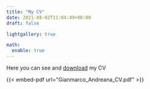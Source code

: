 ```yaml
---
title: "My CV"
date: 2021-08-02T11:04:49+08:00
draft: false

lightgallery: true

math:
  enable: true
---
```


Here you can see and [download](./Gianmarco_Andreana_CV.pdf) my CV

{{< embed-pdf url="Gianmarco_Andreana_CV.pdf" >}}
